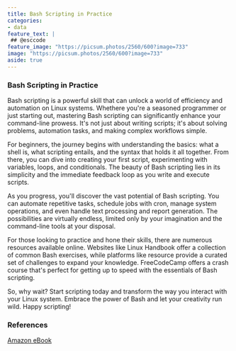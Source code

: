 ```yaml
---
title: Bash Scripting in Practice
categories:
- data
feature_text: |
 ## @esccode
feature_image: "https://picsum.photos/2560/600?image=733"
image: "https://picsum.photos/2560/600?image=733"
aside: true
---
```


### Bash Scripting in Practice

Bash scripting is a powerful skill that can unlock a world of efficiency and automation on Linux systems. Whethere you're a seasoned programmer or just starting out, mastering Bash scripting can significantly enhance your command-line prowess. It's not just about writing scripts; it's about solving problems, automation tasks, and making complex workflows simple.

For beginners, the journey begins with understanding the basics: what a shell is, what scripting entails, and the syntax that holds it all together. From there, you can dive into creating your first script, experimenting with variables, loops, and conditionals. The beauty of Bash scripting lies in its simplicity and the immediate feedback loop as you write and execute scripts.

As you progress, you'll discover the vast potential of Bash scripting. You can automate repetitive tasks, schedule jobs with cron, manage system operations, and even handle text processing and report generation. The possibilities are virtually endless, limited only by your imagination and the command-line tools at your disposal.

For those looking to practice and hone their skills, there are numerous resources available online. Websites like Linux Handbook offer a collection of common Bash exercises, while platforms like resource provide a curated set of challenges to expand your knowledge. FreeCodeCamp offers a crash course that's perfect for getting up to speed with the essentials of Bash scripting.

So, why wait? Start scripting today and transform the way you interact with your Linux system. Embrace the power of Bash and let your creativity run wild. Happy scripting!


### References

[Amazon eBook](https://www.amazon.com/Bash-Scripting-Practice-Detailed-Beginners-ebook/dp/B0CWB2CPPQ)
